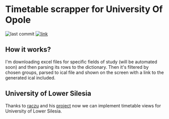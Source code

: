 # Timetable scrapper for University Of Opole
![last commit](https://img.shields.io/github/last-commit/wzarek/timetable-scrapper)
[![link](https://img.shields.io/badge/link_to-web-red)](https://wzarek.pythonanywhere.com/)

## How it works?
I'm downloading excel files for specific fields of study (will be automated soon) and then parsing its rows to the dictionary.
Then it's filtered by chosen groups, parsed to ical file and shown on the screen with a link to the generated ical included.

## University of Lower Silesia
Thanks to [raczu](https://github.com/raczu) and his [project](https://github.com/raczu/DSW-schedule-scrapper) now we can implement timetable views for University of Lower Silesia.

